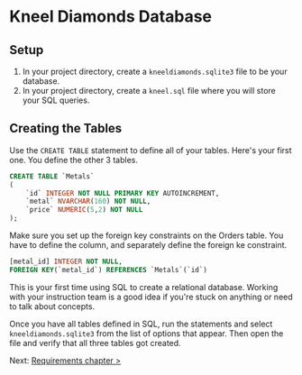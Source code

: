 # Kneel Diamonds Database

## Setup

1. In your project directory, create a `kneeldiamonds.sqlite3` file to be your database.
2. In your project directory, create a `kneel.sql` file where you will store your SQL queries.

## Creating the Tables

Use the `CREATE TABLE` statement to define all of your tables. Here's your first one. You define the other 3 tables.

```sql
CREATE TABLE `Metals`
(
    `id` INTEGER NOT NULL PRIMARY KEY AUTOINCREMENT,
    `metal` NVARCHAR(160) NOT NULL,
    `price` NUMERIC(5,2) NOT NULL
);
```

Make sure you set up the foreign key constraints on the Orders table. You have to define the column, and separately define the foreign ke constraint.

```sql
[metal_id] INTEGER NOT NULL,
FOREIGN KEY(`metal_id`) REFERENCES `Metals`(`id`)
```

This is your first time using SQL to create a relational database. Working with your instruction team is a good idea if you're stuck on anything or need to talk about concepts.

Once you have all tables defined in SQL, run the statements and select `kneeldiamonds.sqlite3` from the list of options that appear. Then open the file and verify that all three tables got created.

Next: [Requirements chapter >](./KD_REQUIREMENTS.md)